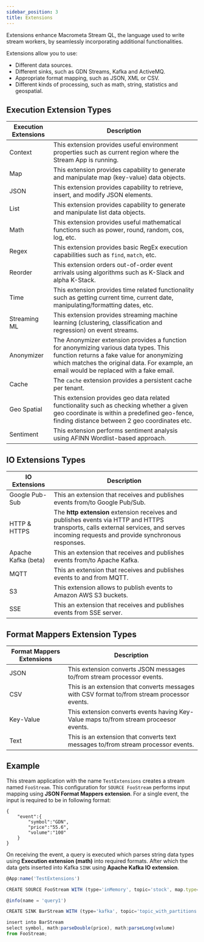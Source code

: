 ```yaml
---
sidebar_position: 3
title: Extensions
---
```



Extensions enhance Macrometa Stream QL, the language used to write stream workers, by seamlessly incorporating additional functionalities.

Extensions allow you to use:

- Different data sources.
- Different sinks, such as GDN Streams, Kafka and ActiveMQ.
- Appropriate format mapping, such as JSON, XML or CSV.
- Different kinds of processing, such as math, string, statistics and geospatial.

## Execution Extension Types

| Execution Extensions | Description |
|----------------------|-------------|
| Context	             | This extension provides useful environment properties such as current region where the Stream App is running.|
| Map	                 | This extension provides capability to generate and manipulate map (key-value) data objects.|
| JSON	                | This extension provides capability to retrieve, insert, and modify JSON elements. |
| List	                | This extension provides capability to generate and manipulate list data objects.|
| Math	                | This extension provides useful mathematical functions such as power, round, random, cos, log, etc. |
| Regex	               | This extension provides basic RegEx execution capabilities such as `find`, `match`, etc. |
| Reorder	             | This extension orders out-of-order event arrivals using algorithms such as K-Slack and alpha K-Stack.|
| Time	                | This extension provides time related functionality such as getting current time, current date, manipulating/formatting dates, etc. |
| Streaming ML	        | This extension provides streaming machine learning (clustering, classification and regression) on event streams. |
| Anonymizer	          | The Anonymizer extension provides a function for anonymizing various data types. This function returns a fake value for anonymizing which matches the original data. For example, an email would be replaced with a fake email. |
| Cache	               | The `cache` extension provides a persistent cache per tenant. |
| Geo Spatial	         | This extension provides geo data related functionality such as checking whether a given geo coordinate is within a predefined geo-fence, finding distance between 2 geo coordinates etc. |
| Sentiment	           |This extension performs sentiment analysis using AFINN Wordlist-based approach.|



## IO Extensions Types

| IO Extensions     | Description|
| ------------- |-------------|
|Google Pub-Sub | This an extension that receives and publishes events from/to Google Pub/Sub.                                                                                                       |
|HTTP & HTTPS| The **http extension** extension receives and publishes events via HTTP and HTTPS transports, calls external services, and serves incoming requests and provide synchronous responses. |
|Apache Kafka (beta)|This an extension that receives and publishes events from/to Apache Kafka.|
|MQTT|This an extension that receives and publishes events to and from MQTT.|
|S3|This extension allows to publish events to Amazon AWS S3 buckets.|
|SSE|This an extension that receives and publishes events from SSE server.|


## Format Mappers Extension Types

| Format Mappers Extensions     | Description|
| ------------- |-------------|
|JSON|This extension converts JSON messages to/from stream processor events.|
|CSV|This is an extension that converts messages with CSV format to/from stream processor events.|
|Key-Value|This extension converts events having Key-Value maps to/from stream proceesor events.|
|Text|This is an extension that converts text messages to/from stream processor events.|


## Example

This stream application with the name `TestExtensions` creates a stream named `FooStream`. This configuration for `SOURCE FooStream` performs input mapping using 
**JSON Format Mappers extension**. For a single event, the input is required to be in following format:



    {    
        "event":{        
            "symbol":"GDN",        
            "price":"55.6",        
            "volume":"100"    
        }
    }


On receiving the event, a query is executed which parses string data types using **Execution extension (math)** into required formats.
After which the data gets inserted into Kafka `SINK` using **Apache Kafka IO extension**.


```js
@App:name('TestExtensions') 

CREATE SOURCE FooStream WITH (type='inMemory', topic='stock', map.type='json') (symbol string, price string, volume string);

@info(name = 'query1') 

CREATE SINK BarStream WITH (type='kafka', topic='topic_with_partitions', partition.no='0', bootstrap.servers='localhost:9092', map.type='json') (symbol string, price double, volume long);

insert into BarStream
select symbol, math:parseDouble(price), math:parseLong(volume) 
from FooStream;
```